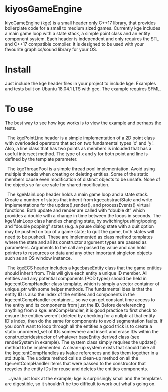 # kiyosGameEngine
kiyoGameEngine (kge) is a small header only C++17 library, that provides boilerplate code for a small to medium sized games. Currently kge includes a main game loop with a state stack, a simple point class and an entity component system. Each header is independent and only requires the STL and C++17 compatible compiler. It is designed to be used with your favourite graphics/sound library for your OS.

# Install
Just include the kge header files in your project to include kge. Examples and tests built on Ubuntu 18.04.1 LTS with gcc. The example requires SFML.

# To use 
The best way to see how kge works is to view the example and perhaps the tests.

 
The kgePointLine header is a simple implementation of a 2D point class with overloaded operators that act on two fundamental types 'x' and 'y'. Also, a line class that has two points as members is inlcuded that has a useful intersect method. The type of x and y for both point and line is defined by the template parameter.

 
The kgeThreadPool is a simple thread pool implementation. Avoid using multiple threads when creating or deleting entities. Some of the static members cause even modification of distinct objects to be unsafe. None of the objects so far are safe for shared modification. 

 
The kgeMainLoop header holds a main game loop and a state stack. Create a number of states that inherit from kge::abstractState and write implementations for the update(),render(), and processEvents() virtual functions. Both update and render are called with “double dt” which provides a double with a change in time between the loops in seconds. The kgeMainLoop class handles changing state, by switching/pushing/poping and “double popping” states (e.g. a pause dialog state with a quit option may be pushed on top of a game state; to quit the game, both states will need to be pushed). These are implemented as class method templates where the state and all its constructor argument types are passed as parameters. Arguments to the call are passed by value and can hold pointers to resources or data and any other important singleton objects such as an OS window instance.

 
The kgeECS header includes a kge::baseEntity class that the game entities should inherit from. This will give each entity a unique ID member. All entities and any potential components (POD types) should be held in kge::entCompHandler class template, which is simply a vector container of unique_ptr with some helper methods. The fundamental idea is that the entity ID is also the index of the entities and components in the kge::entCompHandler container… so we can get constant time access to the entity and its components from just the ID. Before dereferencing anything from a kge::entCompHandler, it is good practice to first check to ensure the entities weren't deleted by checking for a nullptr at that entity ID's index, then do the same for components to avoid segmentation faults. If you don't want to loop through all the entities a good trick is to create a static unordered_set of IDs somewhere and insert and erase IDs within the  constructor/destructor of whatever baseEntity derived class (see renderSystem in example). The system class simply requires the update() method to be implemented. A clean-up system exists that should take all the kge::entCompHandles as lvalue references and ties them together in a std::tuple. The update method calls a clean-up method on all the tge::entCompHandler items that were passed to the constructor that recycles the entity IDs for reuse and deletes the entities components. 

 
…yeah just look at the example; kge is surprisingly small and the templates are digestible, so it shouldn't be too difficult to work out what's going on. 


